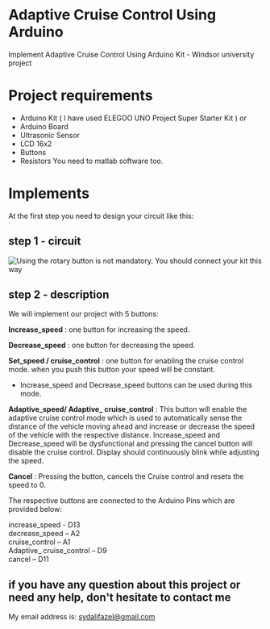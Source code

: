 
# Adaptive Cruise Control Using Arduino
Implement Adaptive Cruise Control Using Arduino Kit - Windsor university project

# Project requirements
 - Arduino Kit ( I have used ELEGOO UNO Project Super Starter Kit )
or
-   Arduino Board
-   Ultrasonic Sensor
-   LCD 16x2
-   Buttons
-   Resistors
You need to matlab software too.

# Implements

At the first step you need to design your circuit like this:

## step 1 - circuit
![Using the rotary button is not mandatory. You should connect your kit this way](https://github.com/seyedalifazel/Adaptive-Cruise-Control-Using-Arduino/blob/main/Circuit_Design.jpeg)

## step 2 - description

We will implement our project with 5 buttons:

**Increase_speed**  : one button for increasing the speed.

**Decrease_speed**  : one button for decreasing the speed.

**Set_speed / cruise_control**  : one button for enabling the cruise control mode. when you push this button your speed will be constant.

*  Increase_speed and Decrease_speed buttons can be used during this mode.

**Adaptive_speed/ Adaptive_ cruise_control**  : This button will enable the adaptive cruise control mode which is used to automatically sense the distance of the vehicle moving ahead and increase or decrease the speed of the vehicle with the respective distance. Increase_speed and Decrease_speed will be dysfunctional and pressing the cancel button will disable the cruise control. Display should continuously blink while adjusting the speed.

**Cancel**  : Pressing the button, cancels the Cruise control and resets the speed to 0.

The respective buttons are connected to the Arduino Pins which are provided below:

increase_speed - D13  
decrease_speed – A2  
cruise_control – A1  
Adaptive_ cruise_control – D9  
cancel – D11

## if you have any question about this project or need any help, don't hesitate to contact me
My email address is: sydalifazel@gmail.com
